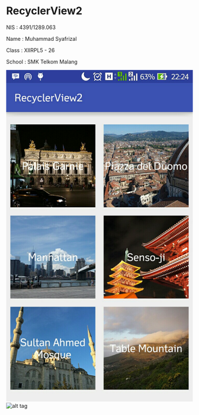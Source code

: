 # RecyclerView2
NIS : 4391/1289.063

Name : Muhammad Syafrizal

Class : XIIRPL5 - 26


School : SMK Telkom Malang

![alt tag](https://github.com/ikaru19/RecyclerView2/blob/master/1.jpg)
![alt tag](https://github.com/ikaru19/RecyclerView3/blob/master/2.jpg)

